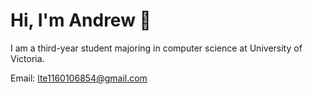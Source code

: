 # Hi, I'm Andrew 👋
I am a third-year student majoring in computer science at University of Victoria.

Email: lte1160106854@gmail.com
